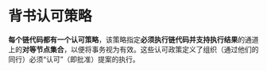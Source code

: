 # 背书认可策略

**每个链代码都有一个认可策略**，该策略指定**必须执行链代码并支持执行结果**的通道上的**对等节点集合**，以便将事务视为有效。这些认可政策定义了组织（通过他们的同行）必须“认可”（即批准）提案的执行。